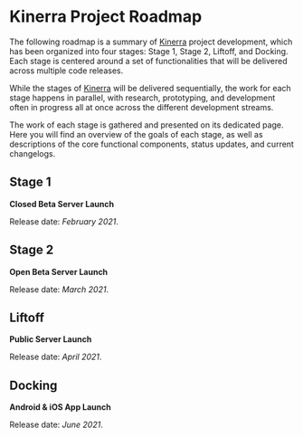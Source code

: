 # Kinerra Project Roadmap

The following roadmap is a summary of [Kinerra](https://kinerra.net) project development, which has been organized into four stages: Stage 1, Stage 2, Liftoff, and Docking. Each stage is centered around a set of functionalities that will be delivered across multiple code releases.

While the stages of [Kinerra](https://kinerra.net) will be delivered sequentially, the work for each stage happens in parallel, with research, prototyping, and development often in progress all at once across the different development streams.

The work of each stage is gathered and presented on its dedicated page. Here you will find an overview of the goals of each stage, as well as descriptions of the core functional components, status updates, and current changelogs.

## Stage 1

**Closed Beta Server Launch**

Release date: *February 2021*.

## Stage 2

**Open Beta Server Launch**

Release date: *March 2021*.

## Liftoff

**Public Server Launch**

Release date: *April 2021*.

## Docking

**Android & iOS App Launch**

Release date: *June 2021*.
